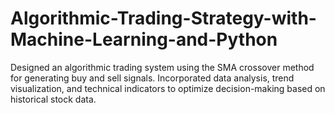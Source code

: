 # Algorithmic-Trading-Strategy-with-Machine-Learning-and-Python
Designed an algorithmic trading system using the SMA crossover method for generating buy and sell signals.
Incorporated data analysis, trend visualization, and technical indicators to optimize decision-making based on historical stock data.

